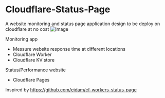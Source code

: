 # Cloudflare-Status-Page
A website monitoring and status page application design to be deploy on cloudflare at no cost
![image](https://github.com/JH0project/Cloudflare-Status-Page/assets/48591478/e16d12eb-1985-423f-b2f5-1af6695e3aec)

Monitoring app
- Messure website response time at different locations
- Cloudflare Worker
- Cloudflare KV store

Status/Performance website
- Cloudflare Pages

Inspired by https://github.com/eidam/cf-workers-status-page
